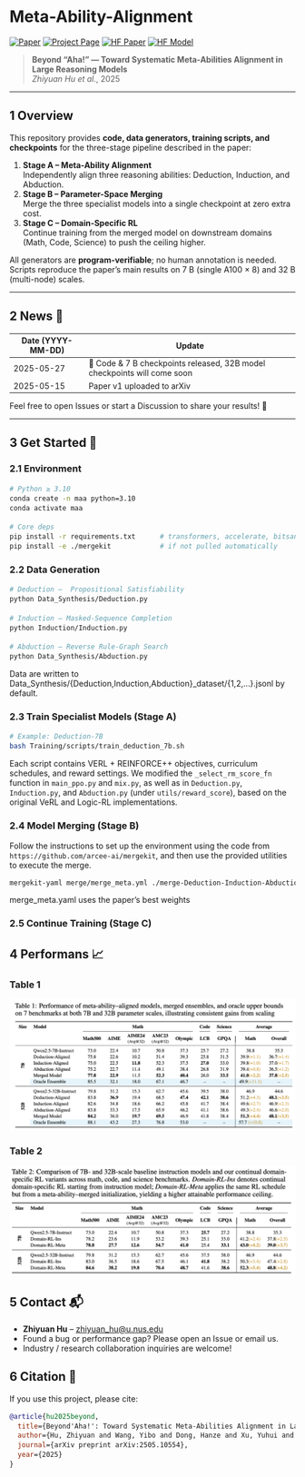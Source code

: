 # Meta-Ability-Alignment

[![Paper](https://img.shields.io/badge/paper-A42C25?style=for-the-badge&logo=arxiv&logoColor=white)](https://arxiv.org/abs/2505.10554)
[![Project Page](https://img.shields.io/badge/Project%20Page-blue?style=for-the-badge&logo=snowflake&logoColor=white&labelColor=black)](https://huggingface.co/spaces/zhiyuanhucs/Meta-Ability-Alignment)
[![HF Paper](https://img.shields.io/badge/HF%20Paper-fcd022?style=for-the-badge&logo=huggingface&logoColor=000)](https://huggingface.co/papers/2505.10554)
[![HF Model](https://img.shields.io/badge/HF%20Model-orange?style=for-the-badge&logo=huggingface&logoColor=000)](https://huggingface.co/zhiyuanhucs/7b-Domain-RL-Meta)

> **Beyond “Aha!” — Toward Systematic Meta-Abilities Alignment in Large Reasoning Models**  
> *Zhiyuan Hu et al.*, 2025

---

## 1 Overview

This repository provides **code, data generators, training scripts, and checkpoints** for the three-stage pipeline described in the paper:

1. **Stage A – Meta-Ability Alignment**  
   Independently align three reasoning abilities: Deduction, Induction, and Abduction.
2. **Stage B – Parameter-Space Merging**  
   Merge the three specialist models into a single checkpoint at zero extra cost.
3. **Stage C – Domain-Specific RL**  
   Continue training from the merged model on downstream domains (Math, Code, Science) to push the ceiling higher.

All generators are **program-verifiable**; no human annotation is needed.  
Scripts reproduce the paper’s main results on 7 B (single A100 × 8) and 32 B (multi-node) scales.

---

## 2 News 📰

| Date (YYYY-MM-DD) | Update |
|-------------------|--------|
| 2025-05-27 | 🚀 Code & 7 B checkpoints released, 32B model checkpoints will come soon |
| 2025-05-15 | Paper v1 uploaded to arXiv |

Feel free to open Issues or start a Discussion to share your results! 🎉

---

## 3 Get Started 🌟

### 2.1 Environment

```bash
# Python ≥ 3.10
conda create -n maa python=3.10
conda activate maa

# Core deps
pip install -r requirements.txt      # transformers, accelerate, bitsandbytes, …
pip install -e ./mergekit            # if not pulled automatically
```

### 2.2 Data Generation

```bash
# Deduction –  Propositional Satisfiability
python Data_Synthesis/Deduction.py

# Induction – Masked-Sequence Completion
python Induction/Induction.py

# Abduction – Reverse Rule-Graph Search
python Data_Synthesis/Abduction.py
```

Data are written to Data_Synthesis/{Deduction,Induction,Abduction}\_dataset/{1,2,…}.jsonl by default.

### 2.3 Train Specialist Models (Stage A)

```bash
# Example: Deduction-7B
bash Training/scripts/train_deduction_7b.sh
```

Each script contains VERL + REINFORCE++ objectives, curriculum schedules, and reward settings. We modified the `_select_rm_score_fn` function in `main_ppo.py` and `mix.py`, as well as in `Deduction.py`, `Induction.py`, and `Abduction.py` (under `utils/reward_score`), based on the original VeRL and Logic-RL implementations.


### 2.4 Model Merging (Stage B)

Follow the instructions to set up the environment using the code from `https://github.com/arcee-ai/mergekit`, and then use the provided utilities to execute the merge.


```bash
mergekit-yaml merge/merge_meta.yml ./merge-Deduction-Induction-Abduction --cuda
```
merge_meta.yaml uses the paper’s best weights

### 2.5 Continue Training (Stage C)

## 4 Performans 📈

### Table 1  
![Table 1 – Main Results (7B and 32B Models)](images/table1.jpg)

### Table 2  
![Table 2 – Continual Domain specific RL Training](images/table2.jpg)



## 5 Contact 📬

- **Zhiyuan Hu** – zhiyuan_hu@u.nus.edu  
- Found a bug or performance gap? Please open an Issue or email us.  
- Industry / research collaboration inquiries are welcome!

## 6 Citation 📄

If you use this project, please cite:

```bibtex
@article{hu2025beyond,
  title={Beyond'Aha!': Toward Systematic Meta-Abilities Alignment in Large Reasoning Models},
  author={Hu, Zhiyuan and Wang, Yibo and Dong, Hanze and Xu, Yuhui and Saha, Amrita and Xiong, Caiming and Hooi, Bryan and Li, Junnan},
  journal={arXiv preprint arXiv:2505.10554},
  year={2025}
}
